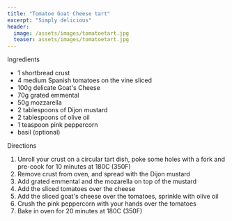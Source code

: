 ```yaml
---
title: "Tomatoe Goat Cheese tart"
excerpt: "Simply delicious"
header:
  image: /assets/images/tomatoetart.jpg
  teaser: assets/images/tomatoetart.jpg
---
```

Ingredients

* 1 shortbread crust
* 4 medium Spanish tomatoes on the vine sliced
* 100g delicate Goat's Cheese  
* 70g grated emmental
* 50g mozzarella
* 2 tablespoons of Dijon mustard 
* 2 tablespoons of olive oil 
* 1 teaspoon pink peppercorn
* basil (optional) 

Directions

1. Unroll your crust on a circular tart dish, poke some holes with a fork and pre-cook for 10 minutes at 180C (350F) 
2. Remove crust from oven, and spread with the Dijon mustard
3. Add grated emmental and the mozarella on top of the mustard  
4. Add the sliced tomatoes over the cheese
5. Add the sliced goat's cheese over the tomatoes, sprinkle with olive oil
6. Crush the pink peppercorn with your hands over the tomatoes 
7. Bake in oven for 20 minutes at 180C (350F)
